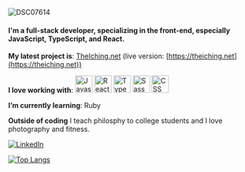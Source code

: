 ![DSC07614](https://user-images.githubusercontent.com/76717787/131874760-7d6afce1-11f4-4d3a-a909-4c8d055f2d52.JPG)
#### I'm a full-stack developer, specializing in the front-end, especially JavaScript, TypeScript, and React.

**My latest project is**: [TheIching.net](https://github.com/jkranak/iching-pwa) (live version: [https://theiching.net](https://theiching.net))

**I love working with**: <img src="https://user-images.githubusercontent.com/76717787/131875961-27c43246-de23-4a5e-abcf-e0ba8e02f85f.png" alt="Javascript" height=35/> <img src="https://user-images.githubusercontent.com/76717787/131876258-663688e8-72ee-49b1-886a-c50e0f40eef5.png" alt="React" height=35/> <img src="https://user-images.githubusercontent.com/76717787/131876940-666e4edf-4555-4849-ae4e-eec389d22456.png" alt="Typescript" height=35/>  <img src="https://user-images.githubusercontent.com/76717787/131877374-1e3c2bc5-e1a7-4f51-9a2a-b3c41970a517.png" alt="Sass" height=35/> <img src="https://user-images.githubusercontent.com/76717787/131877508-9453f6a8-667e-4c88-b82b-84f5af38f39c.png" alt="CSS" height=35/>

**I’m currently learning**: Ruby

**Outside of coding** I teach philosphy to college students and I love photography and fitness.

[![LinkedIn][linkedin-shield]](https://www.linkedin.com/in/joseph-kranak/)

[![Top Langs](https://github-readme-stats.vercel.app/api/top-langs/?username=jkranak&layout=compact)](https://github.com/jkranak)

[linkedin-shield]: https://img.shields.io/badge/-LinkedIn-black.svg?style=for-the-badge&logo=linkedin&colorB=555
